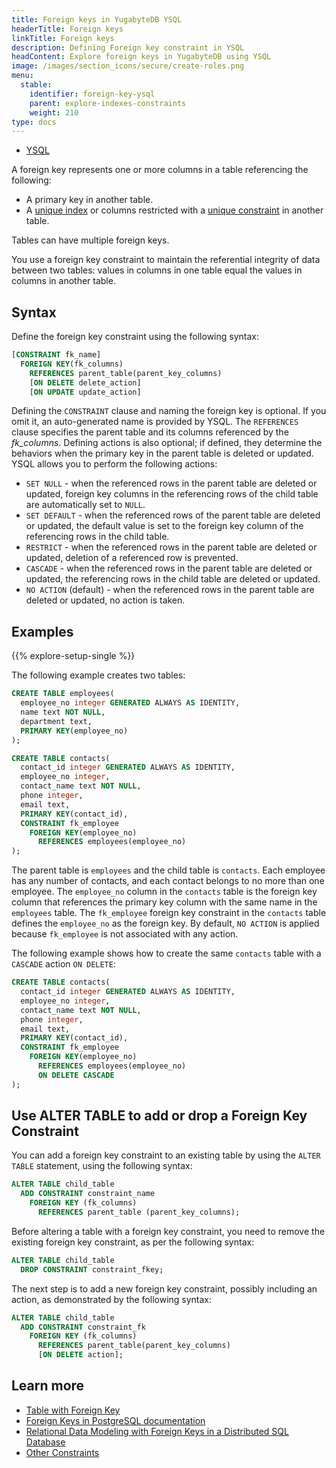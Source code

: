 ```yaml
---
title: Foreign keys in YugabyteDB YSQL
headerTitle: Foreign keys
linkTitle: Foreign keys
description: Defining Foreign key constraint in YSQL
headContent: Explore foreign keys in YugabyteDB using YSQL
image: /images/section_icons/secure/create-roles.png
menu:
  stable:
    identifier: foreign-key-ysql
    parent: explore-indexes-constraints
    weight: 210
type: docs
---
```


<ul class="nav nav-tabs-alt nav-tabs-yb">
  <li >
    <a href="../foreign-key-ysql/" class="nav-link active">
      <i class="icon-postgres" aria-hidden="true"></i>
      YSQL
    </a>
  </li>
</ul>

A foreign key represents one or more columns in a table referencing the following:

- A primary key in another table.
- A [unique index](../indexes-1#using-a-unique-index) or columns restricted with a [unique constraint](../other-constraints/#unique-constraint) in another table.

Tables can have multiple foreign keys.

You use a foreign key constraint to maintain the referential integrity of data between two tables: values in columns in one table equal the values in columns in another table.

## Syntax

Define the foreign key constraint using the following syntax:

```sql
[CONSTRAINT fk_name]
  FOREIGN KEY(fk_columns)
    REFERENCES parent_table(parent_key_columns)
    [ON DELETE delete_action]
    [ON UPDATE update_action]
```

Defining the `CONSTRAINT` clause and naming the foreign key is optional. If you omit it, an auto-generated name is provided by YSQL. The `REFERENCES` clause specifies the parent table and its columns referenced by the *fk_columns*. Defining actions is also optional; if defined, they determine the behaviors when the primary key in the parent table is deleted or updated. YSQL allows you to perform the following actions:

- `SET NULL` - when the referenced rows in the parent table are deleted or updated, foreign key columns in the referencing rows of the child table are automatically set to `NULL`.
- `SET DEFAULT` - when the referenced rows of the parent table are deleted or updated, the default value is set to the foreign key column of the referencing rows in the child table.
- `RESTRICT` - when the referenced rows in the parent table are deleted or updated, deletion of a referenced row is prevented.
- `CASCADE` - when the referenced rows in the parent table are deleted or updated, the referencing rows in the child table are deleted or updated.
- `NO ACTION` (default) - when the referenced rows in the parent table are deleted or updated, no action is taken.

## Examples

{{% explore-setup-single %}}

The following example creates two tables:

```sql
CREATE TABLE employees(
  employee_no integer GENERATED ALWAYS AS IDENTITY,
  name text NOT NULL,
  department text,
  PRIMARY KEY(employee_no)
);

CREATE TABLE contacts(
  contact_id integer GENERATED ALWAYS AS IDENTITY,
  employee_no integer,
  contact_name text NOT NULL,
  phone integer,
  email text,
  PRIMARY KEY(contact_id),
  CONSTRAINT fk_employee
    FOREIGN KEY(employee_no)
      REFERENCES employees(employee_no)
);
```

The parent table is `employees` and the child table is `contacts`. Each employee has any number of contacts, and each contact belongs to no more than one employee. The `employee_no` column in the `contacts` table is the foreign key column that references the primary key column with the same name in the `employees` table. The `fk_employee` foreign key constraint in the `contacts` table defines the `employee_no` as the foreign key. By default, `NO ACTION` is applied because `fk_employee` is not associated with any action.

The following example shows how to create the same `contacts` table with a `CASCADE` action `ON DELETE`:

```sql
CREATE TABLE contacts(
  contact_id integer GENERATED ALWAYS AS IDENTITY,
  employee_no integer,
  contact_name text NOT NULL,
  phone integer,
  email text,
  PRIMARY KEY(contact_id),
  CONSTRAINT fk_employee
    FOREIGN KEY(employee_no)
      REFERENCES employees(employee_no)
      ON DELETE CASCADE
);
```

## Use ALTER TABLE to add or drop a Foreign Key Constraint

You can add a foreign key constraint to an existing table by using the `ALTER TABLE` statement, using the following syntax:

```sql
ALTER TABLE child_table
  ADD CONSTRAINT constraint_name
    FOREIGN KEY (fk_columns)
      REFERENCES parent_table (parent_key_columns);
```

Before altering a table with a foreign key constraint, you need to remove the existing foreign key constraint, as per the following syntax:

```sql
ALTER TABLE child_table
  DROP CONSTRAINT constraint_fkey;
```

The next step is to add a new foreign key constraint, possibly including an action, as demonstrated by the following syntax:

```sql
ALTER TABLE child_table
  ADD CONSTRAINT constraint_fk
    FOREIGN KEY (fk_columns)
      REFERENCES parent_table(parent_key_columns)
      [ON DELETE action];
```

## Learn more

- [Table with Foreign Key](../../../api/ysql/the-sql-language/statements/ddl_create_table/#table-with-foreign-key-constraint)
- [Foreign Keys in PostgreSQL documentation](https://www.postgresql.org/docs/12/ddl-constraints.html#DDL-CONSTRAINTS-FK)
- [Relational Data Modeling with Foreign Keys in a Distributed SQL Database](https://www.yugabyte.com/blog/relational-data-modeling-with-foreign-keys-in-a-distributed-sql-database/)
- [Other Constraints](../other-constraints/)
